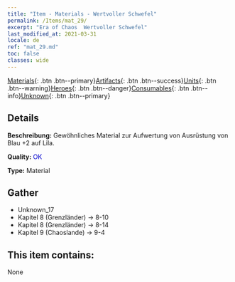 ```yaml
---
title: "Item - Materials - Wertvoller Schwefel"
permalink: /Items/mat_29/
excerpt: "Era of Chaos  Wertvoller Schwefel"
last_modified_at: 2021-03-31
locale: de
ref: "mat_29.md"
toc: false
classes: wide
---
```

 [Materials](/de/Items/){: .btn .btn--primary}[Artifacts](/de/Items/Artifacts/){: .btn .btn--success}[Units](/de/Items/Units/){: .btn .btn--warning}[Heroes](/de/Items/Heroes/){: .btn .btn--danger}[Consumables](/de/Items/Consumables/){: .btn .btn--info}[Unknown](/de/Items/Unknown/){: .btn .btn--primary}

## Details
 **Beschreibung:** Gewöhnliches Material zur Aufwertung von Ausrüstung von Blau +2 auf Lila.

 **Quality:** <span style="color: #0000CD">OK</span>

 **Type:** Material

## Gather

*    Unknown_17 
*    Kapitel 8 (Grenzländer) -> 8-10 
*    Kapitel 8 (Grenzländer) -> 8-14 
*    Kapitel 9 (Chaoslande) -> 9-4 

## This item contains:

  None

